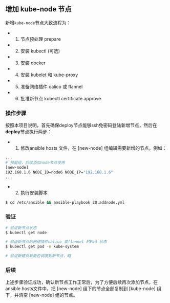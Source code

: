 ## 增加 kube-node 节点

新增`kube-node`节点大致流程为：
- 1. 节点预处理 prepare
- 2. 安装 kubectl (可选)
- 3. 安装 docker
- 4. 安装 kubelet 和 kube-proxy
- 5. 准备网络插件 calico 或 flannel
- 6. 批准新节点 kubectl certificate approve

### 操作步骤

按照本项目说明，首先确保deploy节点能够ssh免密码登陆新增节点，然后在**deploy**节点执行两步：

- 1. 修改ansible hosts 文件，在 [new-node] 组编辑需要新增的节点，例如：

``` bash
...
# 预留组，后续添加node节点使用
[new-node]
192.168.1.6 NODE_ID=node6 NODE_IP="192.168.1.6"
...
```
- 2. 执行安装脚本

``` bash
$ cd /etc/ansible && ansible-playbook 20.addnode.yml
```

### 验证

``` bash
# 验证新节点状态
$ kubectl get node

# 验证新节点的网络插件calico 或flannel 的Pod 状态
$ kubectl get pod -n kube-system

# 验证新建负载能否调度到新节点，略
```

### 后续

上述步骤验证成功，确认新节点工作正常后，为了方便后续再次添加节点，在ansible hosts文件中，把 [new-node] 组下的节点全部复制到 [kube-node] 组下，并清空 [new-node] 组的节点。

